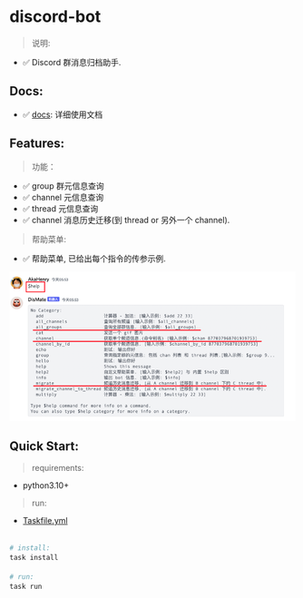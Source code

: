 # discord-bot

> 说明:

- ✅ Discord 群消息归档助手.

## Docs:

- ✅ [docs](./docs/readme.md): 详细使用文档

## Features:

> 功能：

- ✅ group 群元信息查询
- ✅ channel 元信息查询
- ✅ thread 元信息查询
- ✅ channel 消息历史迁移(到 thread or 另外一个 channel).

> 帮助菜单:

- ✅ 帮助菜单, 已给出每个指令的传参示例.

![img.png](./docs/img.png)

## Quick Start:

> requirements:

- python3.10+

> run:

- [Taskfile.yml](Taskfile.yml)

```ruby

# install:
task install

# run:
task run


```

